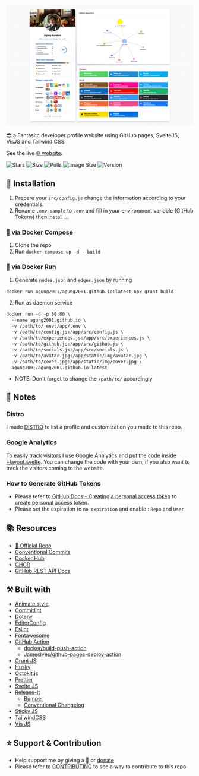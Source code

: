 ![Screenshot](screenshot.png)

😎 a Fantasitc developer profile website using GitHub pages, SvelteJS, VisJS and Tailwind CSS.

See  the live [🌐 website][website].

![Stars](https://img.shields.io/github/stars/agung2001/agung2001.github.io?style=social)
![Size](https://img.shields.io/github/repo-size/agung2001/agung2001.github.io)
![Pulls](https://img.shields.io/docker/pulls/agung2001/agung2001.github.io)
![Image Size](https://img.shields.io/docker/image-size/agung2001/agung2001.github.io)
![Version](https://img.shields.io/docker/v/agung2001/agung2001.github.io)

## 🤖 Installation

1. Prepare your `src/config.js` change the information according to your credentials.
2. Rename `.env-sample` to `.env` and fill in your environment variable (GitHub Tokens)
then install ...

### 🐳 via Docker Compose

1. Clone the repo
2. Run `docker-compose up -d --build`

### 🐳 via Docker Run
1. Generate `nodes.json` and `edges.json` by running
```
docker run agung2001/agung2001.github.io:latest npx grunt build
```

2. Run as daemon service
```
docker run -d -p 80:80 \
  --name agung2001.github.io \
  -v /path/to/.env:/app/.env \
  -v /path/to/config.js:/app/src/config.js \
  -v /path/to/experiences.js:/app/src/experiences.js \
  -v /path/to/github.js:/app/src/github.js \
  -v /path/to/socials.js:/app/src/socials.js \
  -v /path/to/avatar.jpg:/app/static/img/avatar.jpg \
  -v /path/to/cover.jpg:/app/static/img/cover.jpg \
  agung2001/agung2001.github.io:latest
```
- NOTE: Don't forget to change the `/path/to/` accordingly

## 📝 Notes

### Distro
I made [DISTRO](DISTRO.md) to list a profile and customization you made to this repo.

### Google Analytics
To easily track visitors I use Google Analytics and put the code inside [+layout.svelte](src/routes/+layout.svelte).
You can change the code with your own, if you also want to track the visitors coming to the website.

### How to Generate GitHub Tokens
- Please refer to [GitHub Docs - Creating a personal access token](https://docs.github.com/en/enterprise-server@3.4/authentication/keeping-your-account-and-data-secure/creating-a-personal-access-token) to create personal access token.
- Please set the expiration to `no expiration` and enable : `Repo` and `User`

## 📚 Resources
- [🌟 Official Repo](https://github.com/agung2001/agung2001.github.io)
- [Conventional Commits](https://www.conventionalcommits.org/en/v1.0.0)
- [Docker Hub](https://hub.docker.com/r/agung2001/agung2001.github.io)
- [GHCR](https://github.com/agung2001/agung2001.github.io/pkgs/container/agung2001.github.io)
- [GitHub REST API Docs](https://docs.github.com/en/rest)

## ⚒️ Built with
- [Animate.style](https://animate.style/)
- [Commitlint](https://commitlint.js.org)
- [Dotenv](https://www.npmjs.com/package/dotenv)
- [EditorConfig](https://editorconfig.org/)
- [Eslint](https://eslint.org/)
- [Fontawesome](https://fontawesome.com/)
- [GitHub Action](https://github.com/features/actions)
	- [docker/build-push-action](https://github.com/docker/build-push-action)
	- [JamesIves/github-pages-deploy-action](https://github.com/JamesIves/github-pages-deploy-action)
- [Grunt JS](https://gruntjs.com/)
- [Husky](https://typicode.github.io/husky)
- [Octokit.js](https://github.com/octokit/octokit.js)
- [Prettier](https://prettier.io/)
- [Svelte JS](https://svelte.dev/)
- [Release-It](https://www.npmjs.com/package/release-it)
  - [Bumper](https://github.com/release-it/bumper)
  - [Conventional Changelog](https://github.com/release-it/conventional-changelog)
- [Sticky JS](https://sticksy.js.org/)
- [TailwindCSS](https://tailwindcss.com/)
- [Vis JS](https://visjs.org/)

## ⭐️ Support & Contribution
- Help support me by giving a 🌟 or [donate][website]
- Please refer to [CONTRIBUTING](CONTRIBUTING.md) to see a way to contribute to this repo

[website]: https://agungsundoro.ddns.net
